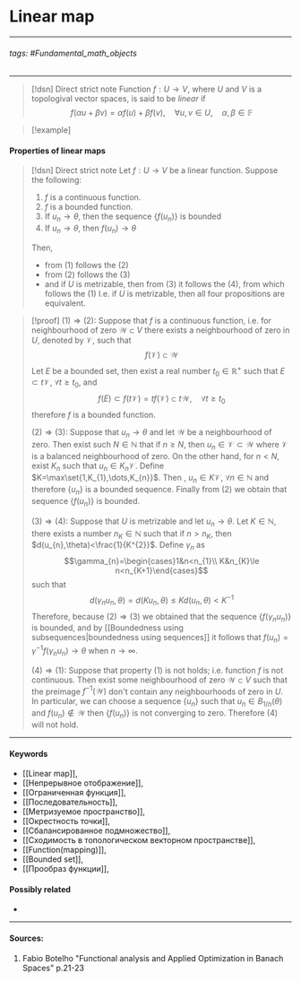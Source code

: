 # Linear map
***
###### tags: #Fundamental_math_objects 
***
>[!dsn] Direct strict note
>Function $f:U\to V$, where $U$ and $V$ is a topologival vector spaces, is said to be *linear* if $$f(\alpha u+\beta v)=\alpha f(u)+\beta f(v),\quad\forall u,v\in U,\quad\alpha,\beta\in\mathbb{F}$$

>[!example] 
>
#### Properties of linear maps
>[!dsn] Direct strict note
>Let $f:U\to V$ be a linear function. Suppose the following:
>1. $f$ is a continuous function.
>2. $f$ is a bounded function.
>3. If $u_{n}\to\theta$, then the sequence $\{f(u_{n})\}$ is bounded
>4. If $u_{n}\to\theta$, then $f(u_{n})\to\theta$
>
>Then, 
>- from $(1)$ follows the $(2)$
>- from $(2)$ follows the $(3)$
>- and if $U$ is metrizable, then from $(3)$ it follows the $(4)$, from which follows the $(1)$
>I.e. if $U$ is metrizable, then all four propositions are equivalent.

>[!proof]
>$(1)\Rightarrow(2)$:
>Suppose that $f$ is a continuous function, i.e. for neighbourhood of zero $\mathcal{W}\subset V$ there exists a neighbourhood of zero in $U$, denoted by $\mathcal{V}$, such that
>$$f(\mathcal{V})\subset\mathcal{W}$$
>Let $E$ be a bounded set, then exist a real number $t_{0}\in\mathbb{R}^{+}$ such that $E\subset t\mathcal{V}$, $\forall t\ge t_{0}$,  and 
>$$f(E)\subset f(t\mathcal{V})=tf(\mathcal{V})\subset t\mathcal{W},\quad\forall t\ge t_{0}$$
>therefore $f$ is a bounded function.
>
>$(2)\Rightarrow(3)$:
>Suppose that $u_{n}\to\theta$ and let $\mathcal{W}$ be a neighbourhood of zero. Then exist such $N\in\mathbb{N}$ that if $n\ge N$, then $u_{n}\in\mathcal{V}\subset\mathcal{W}$ where $\mathcal{V}$ is a balanced neighbourhood of zero. On the other hand, for $n<N$, exist $K_{n}$ such that $u_{n}\in K_{n}\mathcal{V}$. Define $K=\max\set{1,K_{1},\dots,K_{n}}$. Then , $u_{n}\in K\mathcal{V}$, $\forall n\in\mathbb{N}$ and therefore $\{u_{n}\}$ is a  bounded sequence. Finally from $(2)$ we obtain that sequence $\{f(u_{n})\}$ is bounded.
>
>$(3)\Rightarrow(4)$:
>Suppose that $U$ is metrizable and let $u_{n}\to\theta$. Let $K\in\mathbb{N}$, there exists a number $n_{K}\in\mathbb{N}$ such that if $n>n_{K}$, then $d(u_{n},\theta)<\frac{1}{K^{2}}$. Define $\gamma_{n}$ as $$\gamma_{n}=\begin{cases}1&n<n_{1}\\ K&n_{K}\le n<n_{K+1}\end{cases}$$ such that 
>$$d(\gamma_{n}u_{n},\theta)=d(Ku_{n},\theta)\le Kd(u_{n},\theta)<K^{-1}$$ 
>Therefore, because $(2)\Rightarrow(3)$ we obtained that the sequence $\{f(\gamma_{n}u_{n})\}$ is bounded, and by [[Boundedness using subsequences|boundedness using sequences]] it follows that $f(u_{n})=\gamma^{-1}f(\gamma_{n}u_{n})\to\theta$ when $n\to\infty$.
>
>$(4)\Rightarrow(1)$:
>Suppose that property $(1)$ is not holds; i.e. function $f$ is not continuous. Then exist some neighbourhood of zero $\mathcal{W}\subset V$ such that the preimage $f^{-1}(\mathcal{W})$ don't contain any neighbourhoods of zero in $U$. In particular, we can choose a sequence $\{u_{n}\}$ such that $u_{n}\in B_{1/n}(\theta)$ and $f(u_{n})\notin\mathcal{W}$ then $\{f(u_{n})\}$ is not converging to zero. Therefore $(4)$ will not hold.
***
#### Keywords
- [[Linear map]],
- [[Непрерывное отображение]],
- [[Ограниченная функция]],
- [[Последовательность]],
- [[Метризуемое пространство]],
- [[Окрестность точки]],
- [[Сбалансированное подмножество]],
- [[Сходимость в топологическом векторном пространстве]],
- [[Function(mapping)]],
- [[Bounded set]],
- [[Прообраз функции]],
#### Possibly related
- 
***
#### Sources:
1. Fabio Botelho "Functional analysis and Applied Optimization in Banach Spaces" p.21-23